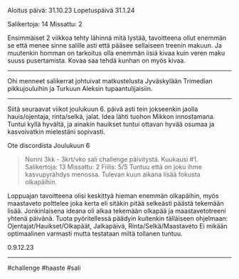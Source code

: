 Aloitus päivä: 31.10.23
Lopetuspäivä 31.1.24

Salikertoja: 14
Missattu: 2

Ensimmäiset 2 viikkoa tehty lähinnä mitä lystää, tavoitteena ollut enemmän se että menee sinne salille asti että pääsee sellaiseen treenin makuun. Ja muutenkin homman on tarkoitus olla enemmän iisiä kivaa kuin veren maku suuss pusertamista. Kovaa saa tehdä kunhan on myös kivaa.

---

 Ohi menneet salikerrat johtuivat matkustelusta Jyväskylään Trimedian pikkujouluihin ja Turkuun Aleksin tupaantulijaisiin.

---


Siitä seuraavat viikot joulukuun 6. päivä asti tein jokseenkin jaolla hauis/ojentaja, rinta/selkä, jalat. Idea lähti tuohon Mikkon innostamana. Tuntui kyllä hyvältä, ja ainakin hauikset tuntui ottavan hyvää osumaa ja kasvoivatkin mielestäni sopivasti. 

Ote discordista Joulukuun 6
>Nonni 3kk - 3krt/vko sali challenge päivitystä. Kuukausi #1. Salikertoja: 13 Missattu: 2 Fiilis: 5/5 Tuntuu että on joku ihme kasvupyrähdys menossa. Tulevan kuun aikana lisää fokusta olkapäihin.

Loppuajan tavoitteena olisi keskittyä hieman enemmän olkapäihin, myös maastaveto polttelee joka kerta eli sitäkin pitää selkeästi päästä tekemään lisää. Jonkinlaisena ideana oli alkaa tekemään olkapää ja maastavetotreeni yhtenä päivänä. Tuota pyöritellessä päädyin kuitenkin tälläiseen ohjelmaan: 
Ojentajat/Hauikset/Olkapäät, 
Jalkapäivä, 
Rinta/Selkä/Maastaveto
Ei mikään optimaalinen varmasti mutta testataan miltä tollanen tuntuu.

0.9.12.23

---
#challenge #haaste #sali


